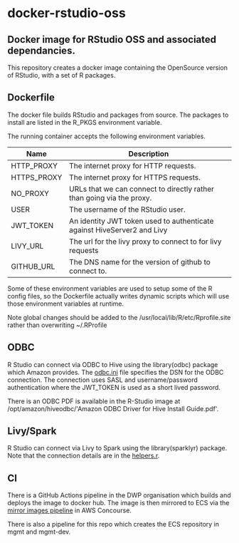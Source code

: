 # docker-rstudio-oss

## Docker image for RStudio OSS and associated dependancies.

This repository creates a docker image containing the OpenSource version of RStudio, with a set of R packages.

## Dockerfile
The docker file builds RStudio and packages from source.
The packages to install are listed in the R_PKGS environment variable.

The running container accepts the following environment variables.

Name | Description
-----|------------
HTTP_PROXY | The internet proxy for HTTP requests.
HTTPS_PROXY | The internet proxy for HTTPS requests.
NO_PROXY | URLs that we can connect to directly rather than going via the proxy.
USER | The username of the RStudio user.
JWT_TOKEN | An identity JWT token used to authenticate against HiveServer2 and Livy
LIVY_URL | The url for the livy proxy to connect to for livy requests
GITHUB_URL | The DNS name for the version of github to connect to.

Some of these environment variables are used to setup some of the R config files, so the Dockerfile
actually writes dynamic scripts which will use those environment variables at runtime.

Note global changes should be added to the /usr/local/lib/R/etc/Rprofile.site rather than overwriting ~/.RProfile

## ODBC
R Studio can connect via ODBC to Hive using the library(odbc) package which Amazon provides.
The [odbc.ini](https://github.com/dwp/docker-rstudio-oss/blob/master/odbc.ini) file specifies the DSN for the ODBC connection.
The connection uses SASL and username/password authentication where the JWT_TOKEN is used as a short lived password.

There is an ODBC PDF is available in the R-Studio image at /opt/amazon/hiveodbc/'Amazon ODBC Driver for Hive Install Guide.pdf'.

## Livy/Spark
R Studio can connect via Livy to Spark using the library(sparklyr) package.
Note that the connection details are in the [helpers.r](https://github.com/dwp/docker-rstudio-oss/blob/master/helpers.r).

## CI

There is a GitHub Actions pipeline in the DWP organisation which builds and deploys the image to docker hub. The image is then mirrored to ECS via the [mirror images pipeline](https://ci.dataworks.dwp.gov.uk/teams/dataworks/pipelines/mirror-docker-images) in AWS Concourse.

There is also a pipeline for this repo which creates the ECS repository in mgmt and mgmt-dev.
